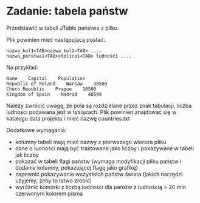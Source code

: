 # Zadanie: tabela państw
Przedstawić w tabeli JTable państwa z pliku.

Plik powinien mieć następującą postać:
```
nazwa_kol1<TAB>nazwa_kol2<TAB> ....
nazwa_państwa1<TAB>stolica1<TAB> ludność1 ....
```

Na przykład:
```
Name    Capital    Population
Republic of Poland    Warsaw    38500
Chech Republic    Prague    10500 
Kingdom of Spain    Madrid    46599
```

Nalezy zwrócić uwagę, że pola są rozdzielane przez znak tabulacji, liczba ludności podawana jest w tysiącach. Plik powinien znajdować się w katalogu data projektu i mieć nazwę countries.txt

Dodatkowe wymagania:
- kolumny tabeli mają mieć nazwy z pierwszego wiersza pliku
- dane o ludności mają być traktowane jako liczby i pokazywane w tabeli jak liczby
- pokazać w tabeli flagi państw (wymaga modyfikacji pliku państw i dodanie kolumny, pokazującej flagę jako grafikę)
- zapewnić pokazywanie wszystkich państw świata (jakich narzędzi użyjemy, żeby to łatwo zrobić)
- wyróżnić komórki z liczbą ludności dla państw z ludnością > 20 mln czerwonym kolorem pisma
